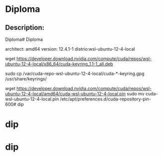 # Diploma
<!-- #### Video Demo and Walkthrough: [Link](https://drive.google.com/file/d/1Gh8qJB390toqCRl9i7FI9p8Wl8rduNCn/view) -->
## Description: 
Diploma# Diploma

architect: amd64
version: 12.4.1-1
distrio:wsl-ubuntu-12-4-local

wget https://developer.download.nvidia.com/compute/cuda/repos/wsl-ubuntu-12-4-local/x86_64/cuda-keyring_1.1-1_all.deb

sudo cp /var/cuda-repo-wsl-ubuntu-12-4-local/cuda-*-keyring.gpg /usr/share/keyrings/


wget https://developer.download.nvidia.com/compute/cuda/repos/wsl-ubuntu-12-4-local/amd64/cuda-wsl-ubuntu-12-4-local.pin
sudo mv cuda-wsl-ubuntu-12-4-local.pin /etc/apt/preferences.d/cuda-repository-pin-600# dip
# dip
# dip
